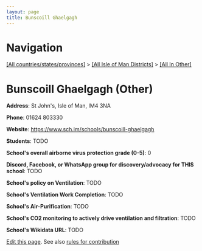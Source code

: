 ```yaml
---
layout: page
title: Bunscoill Ghaelgagh
---
```

# Navigation

[[All countries/states/provinces]](../../..) > [[All Isle of Man Districts]](../..) > [[All In Other]](..)

# Bunscoill Ghaelgagh (Other)

**Address**: St John's, Isle of Man, IM4 3NA

**Phone**: 01624 803330

**Website**: <https://www.sch.im/schools/bunscoill-ghaelgagh>

**Students**: TODO

**School's overall airborne virus protection grade (0-5)**: 0

**Discord, Facebook, or WhatsApp group for discovery/advocacy for THIS school**: TODO

**School's policy on Ventilation**: TODO

**School's Ventilation Work Completion**: TODO

**School's Air-Purification**: TODO

**School's CO2 monitoring to actively drive ventilation and filtration**: TODO

**School's Wikidata URL**: TODO


[Edit this page](https://github.com/ventilate-schools/IoM/edit/main/./Other/Bunscoill_Ghaelgagh.md). See also [rules for contribution](../../../contribution-rules/)